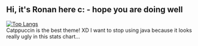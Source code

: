 ## Hi, it's Ronan here c: - hope you are doing well


[![Top Langs](https://github-readme-stats.vercel.app/api/top-langs/?username=ronanpjr&layout=donut-vertical&theme=catppuccin_latte&hide=jupyter_notebook)](https://github.com/anuraghazra/github-readme-stats)
<br>
Catppuccin is the best theme! XD
I want to stop using java because it looks really ugly in this stats chart...
<!--
**ronanpjr/ronanpjr** is a ✨ _special_ ✨ repository because its `README.md` (this file) appears on your GitHub profile.

Here are some ideas to get you started:

- 🔭 I’m currently working on ...https://github.com/ronanpjr/ronanpjr/edit/main/README.md
- 🌱 I’m currently learning ...
- 👯 I’m looking to collaborate on ...
- 🤔 I’m looking for help with ...
- 💬 Ask me about ...
- 📫 How to reach me: ...
- 😄 Pronouns: ...
- ⚡ Fun fact: ...
-->
